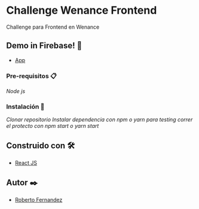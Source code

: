 # Challenge Wenance Frontend

Challenge para Frontend en Wenance

## Demo in Firebase! 🚀
* [App](https://wenance-652a6.web.app/)

### Pre-requisitos 📋

_Node js_

### Instalación 🔧

_Clonar repositorio_
_Instalar dependencia con npm o yarn_
_para testing correr el protecto con npm start o yarn start_

## Construido con 🛠️

* [React JS](https://es.reactjs.org/)

## Autor ✒️
* [Roberto Fernandez](https://www.linkedin.com/in/roberto-fernandez-53118677/)

